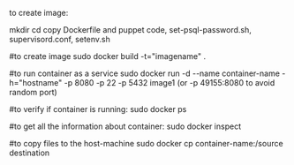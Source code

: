 to create image:

mkdir <directory>
cd    <directory>
copy Dockerfile and puppet code, set-psql-password.sh, supervisord.conf, setenv.sh

#to create image
sudo docker build -t="imagename" .

#to run container as a service
sudo docker run -d --name container-name -h="hostname" -p 8080 -p 22 -p 5432 image1 (or -p 49155:8080 to avoid random port)


#to verify if container is running:
sudo docker  ps 

#to get all the information about container:
sudo docker inspect <containar-name>

#to copy files to the host-machine 
sudo docker cp container-name:/source  destination

